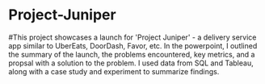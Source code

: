 # Project-Juniper
#This project showcases a launch for 'Project Juniper' - a delivery service app similar to UberEats, DoorDash, Favor, etc. In the powerpoint, I outlined the summary of the launch, the problems encountered, key metrics, and a propsal with a solution to the problem. I used data from SQL and Tableau, along with a case study and experiment to summarize findings.
